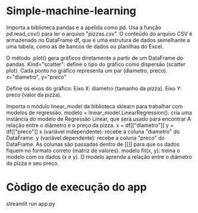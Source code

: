 ﻿# Simple-machine-learning

Importa a biblioteca pandas e a apelida como pd.
Usa a função pd.read_csv() para ler o arquivo "pizzas.csv".
O conteúdo do arquivo CSV é armazenado no DataFrame df, que é uma estrutura de dados semelhante a uma tabela, como as de bancos de dados ou planilhas do Excel.

O método .plot() gera gráficos diretamente a partir de um DataFrame do pandas.
Kind="scatter": define o tipo do gráfico como dispersão (scatter plot).
Cada ponto no gráfico representa um par (diametro, preco).
x="diametro", y="preco"

Define os eixos do gráfico:
Eixo X: diametro (tamanho da pizza).
Eixo Y: preco (valor da pizza).

Importa o módulo linear_model da biblioteca sklearn para trabalhar com modelos de regressão.
modelo = linear_model.LinearRegression(): cria uma instância do modelo de Regressão Linear, que será usado para encontrar A relação entre o diâmetro e o preço da pizza.
x = df[["diametro"]]
y = df[["preco"]]
x (variável independente): recebe a coluna "diametro" do DataFrame.
y (variável dependente): recebe a coluna "preco" do DataFrame.
As colunas são passadas dentro de [[]] para que os dados fiquem no formato correto (matriz de valores).
modelo.fit(x, y): treina o modelo com os dados (x e y).
O modelo aprende a relação entre o diâmetro da pizza e seu preço.

# Còdigo de execução do app
streamlit run app.py
